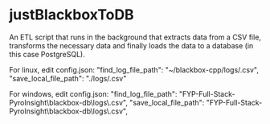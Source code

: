 # justBlackboxToDB

An ETL script that runs in the background that extracts data from a CSV file, transforms the necessary data and finally loads the data to a database (in this case PostgreSQL).

For linux, edit config.json:
"find_log_file_path": "~/blackbox-cpp/logs/<filename>.csv",
"save_local_file_path": "./logs/<filename>.csv"

For windows, edit config.json:
"find_log_file_path": "FYP-Full-Stack-PyroInsight\\blackbox-db\\logs\\<filename>.csv",
"save_local_file_path": "FYP-Full-Stack-PyroInsight\\blackbox-db\\logs\\<filename>.csv",
    
